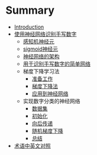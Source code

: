 # Summary

* [Introduction](README.md)
* [使用神经网络识别手写数字](Chapter1/Introduction.md)
    * [感知机神经元](Chapter1/Perceptrons.md)
    * [sigmoid神经元](Chapter1/Sigmoid.md)
    * [神经网络的架构](Chapter1/Architecture.md)
    * [用于识别手写数字的简单网络](Chapter1/Handwritten.md)
    * 梯度下降学习法
        * [准备工作](Chapter1/Gradient/1.md)
        * [梯度下降法](Chapter1/Gradient/2.md)
        * [应用到神经网络](Chapter1/Gradient/3.md)
    * 实现数字分类的神经网络
        * [数据集](Chapter1/Implementing/1.md)
        * [初始化](Chapter1/Implementing/2.md)
        * [向后传递](Chapter1/Implementing/3.md)
        * [随机梯度下降](Chapter1/Implementing/4.md)
        * [总结](Chapter1/Implementing/5.md)
* [术语中英文对照](norms.md)